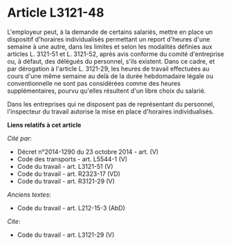 # Article L3121-48

L'employeur peut, à la demande de certains salariés, mettre en place un dispositif d'horaires individualisés permettant un
report d'heures d'une semaine à une autre, dans les limites et selon les modalités définies aux articles L. 3121-51 et L.
3121-52, après avis conforme du comité d'entreprise ou, à défaut, des délégués du personnel, s'ils existent. Dans ce cadre,
et par dérogation à l'article L. 3121-29, les heures de travail effectuées au cours d'une même semaine au delà de la durée
hebdomadaire légale ou conventionnelle ne sont pas considérées comme des heures supplémentaires, pourvu qu'elles résultent
d'un libre choix du salarié. 

Dans les entreprises qui ne disposent pas de représentant du personnel, l'inspecteur du travail autorise la mise en place
d'horaires individualisés.

**Liens relatifs à cet article**

_Cité par_:

  - Décret n°2014-1290 du 23 octobre 2014 - art. (V)
  - Code des transports - art. L5544-1 (V)
  - Code du travail - art. L3121-51 (V)
  - Code du travail - art. R2323-17 (VD)
  - Code du travail - art. R3121-29 (V)

_Anciens textes_:

  - Code du travail - art. L212-15-3 (AbD)

_Cite_:

  - Code du travail - art. L3121-29 (V)

